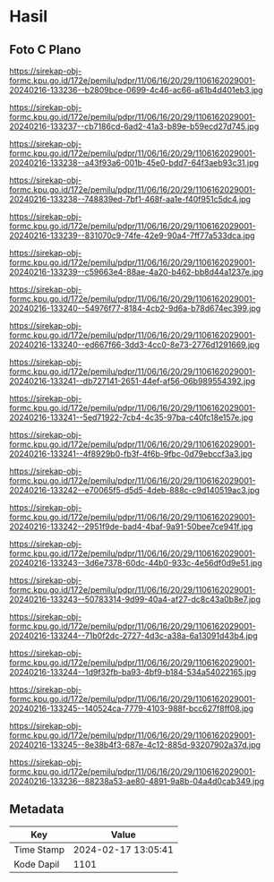 # Hasil

## Foto C Plano

https://sirekap-obj-formc.kpu.go.id/172e/pemilu/pdpr/11/06/16/20/29/1106162029001-20240216-133236--b2809bce-0699-4c46-ac66-a61b4d401eb3.jpg

https://sirekap-obj-formc.kpu.go.id/172e/pemilu/pdpr/11/06/16/20/29/1106162029001-20240216-133237--cb7186cd-6ad2-41a3-b89e-b59ecd27d745.jpg

https://sirekap-obj-formc.kpu.go.id/172e/pemilu/pdpr/11/06/16/20/29/1106162029001-20240216-133238--a43f93a6-001b-45e0-bdd7-64f3aeb93c31.jpg

https://sirekap-obj-formc.kpu.go.id/172e/pemilu/pdpr/11/06/16/20/29/1106162029001-20240216-133238--748839ed-7bf1-468f-aa1e-f40f951c5dc4.jpg

https://sirekap-obj-formc.kpu.go.id/172e/pemilu/pdpr/11/06/16/20/29/1106162029001-20240216-133239--831070c9-74fe-42e9-90a4-7ff77a533dca.jpg

https://sirekap-obj-formc.kpu.go.id/172e/pemilu/pdpr/11/06/16/20/29/1106162029001-20240216-133239--c59663e4-88ae-4a20-b462-bb8d44a1237e.jpg

https://sirekap-obj-formc.kpu.go.id/172e/pemilu/pdpr/11/06/16/20/29/1106162029001-20240216-133240--54976f77-8184-4cb2-9d6a-b78d674ec399.jpg

https://sirekap-obj-formc.kpu.go.id/172e/pemilu/pdpr/11/06/16/20/29/1106162029001-20240216-133240--ed667f66-3dd3-4cc0-8e73-2776d1291669.jpg

https://sirekap-obj-formc.kpu.go.id/172e/pemilu/pdpr/11/06/16/20/29/1106162029001-20240216-133241--db727141-2651-44ef-af56-06b989554392.jpg

https://sirekap-obj-formc.kpu.go.id/172e/pemilu/pdpr/11/06/16/20/29/1106162029001-20240216-133241--5ed71922-7cb4-4c35-97ba-c40fc18e157e.jpg

https://sirekap-obj-formc.kpu.go.id/172e/pemilu/pdpr/11/06/16/20/29/1106162029001-20240216-133241--4f8929b0-fb3f-4f6b-9fbc-0d79ebccf3a3.jpg

https://sirekap-obj-formc.kpu.go.id/172e/pemilu/pdpr/11/06/16/20/29/1106162029001-20240216-133242--e70065f5-d5d5-4deb-888c-c9d140519ac3.jpg

https://sirekap-obj-formc.kpu.go.id/172e/pemilu/pdpr/11/06/16/20/29/1106162029001-20240216-133242--2951f9de-bad4-4baf-9a91-50bee7ce941f.jpg

https://sirekap-obj-formc.kpu.go.id/172e/pemilu/pdpr/11/06/16/20/29/1106162029001-20240216-133243--3d6e7378-60dc-44b0-933c-4e56df0d9e51.jpg

https://sirekap-obj-formc.kpu.go.id/172e/pemilu/pdpr/11/06/16/20/29/1106162029001-20240216-133243--50783314-9d99-40a4-af27-dc8c43a0b8e7.jpg

https://sirekap-obj-formc.kpu.go.id/172e/pemilu/pdpr/11/06/16/20/29/1106162029001-20240216-133244--71b0f2dc-2727-4d3c-a38a-6a13091d43b4.jpg

https://sirekap-obj-formc.kpu.go.id/172e/pemilu/pdpr/11/06/16/20/29/1106162029001-20240216-133244--1d9f32fb-ba93-4bf9-b184-534a54022165.jpg

https://sirekap-obj-formc.kpu.go.id/172e/pemilu/pdpr/11/06/16/20/29/1106162029001-20240216-133245--140524ca-7779-4103-988f-bcc627f8ff08.jpg

https://sirekap-obj-formc.kpu.go.id/172e/pemilu/pdpr/11/06/16/20/29/1106162029001-20240216-133245--8e38b4f3-687e-4c12-885d-93207902a37d.jpg

https://sirekap-obj-formc.kpu.go.id/172e/pemilu/pdpr/11/06/16/20/29/1106162029001-20240216-133236--88238a53-ae80-4891-9a8b-04a4d0cab349.jpg


## Metadata

| Key        | Value               |
| ---------- | ------------------- |
| Time Stamp | 2024-02-17 13:05:41 |
| Kode Dapil | 1101                |



